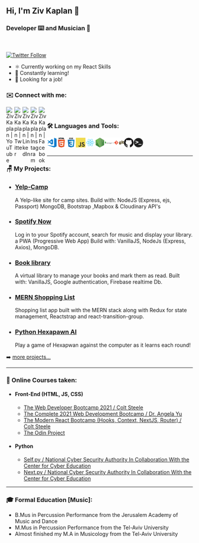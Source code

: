 ## Hi, I'm Ziv Kaplan 👋

### Developer ⌨️ and Musician 🥁

<br />

[![Twitter Follow](https://img.shields.io/twitter/follow/zivkaplan?color=1DA1F2&logo=twitter&style=for-the-badge)](https://twitter.com/intent/follow?original_referer=https%3A%2F%2Fgithub.com%2zivkaplan&screen_name=zivkaplan)

-   ⚛️ Currently working on my React Skills
-   🌱 Constantly learning!
-   👯 Looking for a job!

### ✉️ Connect with me:

[<img align="left" alt="ZivKaplan | YouTube" width="22px" src="https://cdn.jsdelivr.net/npm/simple-icons@v3/icons/youtube.svg" />][youtube]
[<img align="left" alt="ZivKaplan | Twitter" width="22px" src="https://cdn.jsdelivr.net/npm/simple-icons@v3/icons/twitter.svg" />][twitter]
[<img align="left" alt="ZivKaplan | LinkedIn" width="22px" src="https://cdn.jsdelivr.net/npm/simple-icons@v3/icons/linkedin.svg" />][linkedin]
[<img align="left" alt="ZivKaplan | Instagram" width="22px" src="https://cdn.jsdelivr.net/npm/simple-icons@v3/icons/instagram.svg" />][instagram]
[<img align="left" alt="ZivKaplan | Facebook" width="22px" src="https://cdn.jsdelivr.net/npm/simple-icons@v3/icons/facebook.svg" />][facebook]
<br />

### 🛠 Languages and Tools:

<img align="left" alt="Visual Studio Code" width="26px" src="https://raw.githubusercontent.com/github/explore/80688e429a7d4ef2fca1e82350fe8e3517d3494d/topics/visual-studio-code/visual-studio-code.png" />
<img align="left" alt="HTML5" width="26px" src="https://raw.githubusercontent.com/github/explore/80688e429a7d4ef2fca1e82350fe8e3517d3494d/topics/html/html.png" />
<img align="left" alt="CSS3" width="26px" src="https://raw.githubusercontent.com/github/explore/80688e429a7d4ef2fca1e82350fe8e3517d3494d/topics/css/css.png" />
<img align="left" alt="JavaScript" width="26px" src="https://raw.githubusercontent.com/github/explore/80688e429a7d4ef2fca1e82350fe8e3517d3494d/topics/javascript/javascript.png" />
<img align="left" alt="React" width="26px" src="https://raw.githubusercontent.com/github/explore/80688e429a7d4ef2fca1e82350fe8e3517d3494d/topics/react/react.png" />
<img align="left" alt="Node.js" width="26px" src="https://raw.githubusercontent.com/github/explore/80688e429a7d4ef2fca1e82350fe8e3517d3494d/topics/nodejs/nodejs.png" />
<img align="left" alt="MongoDB" width="26px" src="https://raw.githubusercontent.com/github/explore/80688e429a7d4ef2fca1e82350fe8e3517d3494d/topics/mongodb/mongodb.png" />
<img align="left" alt="Git" width="26px" src="https://raw.githubusercontent.com/github/explore/80688e429a7d4ef2fca1e82350fe8e3517d3494d/topics/git/git.png" />
<img align="left" alt="GitHub" width="26px" src="https://raw.githubusercontent.com/github/explore/78df643247d429f6cc873026c0622819ad797942/topics/github/github.png" />
<img align="left" alt="Terminal" width="26px" src="https://raw.githubusercontent.com/github/explore/80688e429a7d4ef2fca1e82350fe8e3517d3494d/topics/terminal/terminal.png" />

<br />
<br />

---

### 🪑 My Projects:

<!-- PROJECTS:START -->

-   ### [Yelp-Camp](https://github.com/zivkaplan/YelpCamp)

    A Yelp-like site for camp sites. Build with: NodeJS (Express, ejs, Passport) MongoDB, Bootstrap ,Mapbox & Cloudinary API's

-   ### [Spotify Now](https://github.com/zivkaplan/SpotifyNow)

    Log in to your Spotify account, search for music and display your library. a PWA (Progressive Web App) Build with: VanillaJS, NodeJs (Express, Axios), MongoDB.

-   ### [Book library](https://github.com/zivkaplan/Book-library)

    A virtual library to manage your books and mark them as read. Built with: VanillaJS, Google authentication, Firebase realtime Db.

-   ### [MERN Shopping List](https://github.com/zivkaplan/Traversy-mern-shopping-list)

    Shopping list app built with the MERN stack along with Redux for state management, Reactstrap and react-transition-group.

-   ### [Python Hexapawn AI](https://github.com/zivkaplan/Hexapawn-python)

    Play a game of Hexapwan against the computer as it learns each round!

➡️ [more projects...](https://github.com/zivkaplan/Projects-repo)

<!-- PROJECTS:END -->

---

### 📕 Online Courses taken:

<!-- COURSES-LIST:START -->

-   #### Front-End (HTML, JS, CSS)

    -   [The Web Developer Bootcamp 2021 / Colt Steele](https://www.udemy.com/course/the-web-developer-bootcamp/)
    -   [The Complete 2021 Web Development Bootcamp / Dr. Angela Yu](https://www.udemy.com/course/the-complete-web-development-bootcamp/)
    -   [The Modern React Bootcamp (Hooks, Context, NextJS, Router) / Colt Steele](https://www.udemy.com/course/modern-react-bootcamp/)
    -   [The Odin Project](https://www.theodinproject.com/)

-   #### Python

    -   [Self.py / National Cyber Security Authority In Collaboration With the Center for Cyber Education](https://campus.gov.il/en/course/course-v1-cs-gov_cs_selfpy101/)
    -   [Next.py / National Cyber Security Authority In Collaboration With the Center for Cyber Education](https://campus.gov.il/course/course-v1-cs-gov-cs-nextpy102/)

    <!-- COURSES-LIST:END -->

---

### 🎓 Formal Education [Music]:

-   B.Mus in Percussion Performance from the Jerusalem Academy of Music and Dance
-   M.Mus in Percussion Performance from the Tel-Aviv University
-   Almost finished my M.A in Musicology from the Tel-Aviv University

[website]: https://linktr.ee/zivkap
[twitter]: https://twitter.com/zivkaplan
[youtube]: https://www.youtube.com/user/TheZivkaplan
[instagram]: https://instagram.com/zivkap
[facebook]: https://facebook.com/zivkap
[linkedin]: https://www.linkedin.com/in/ziv-kaplan-947028207/
